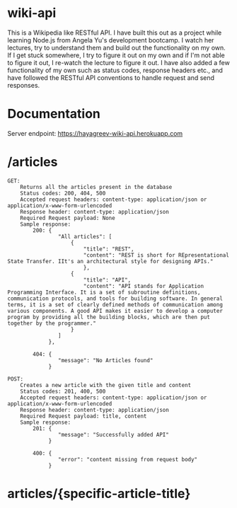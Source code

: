 # wiki-api
This is a Wikipedia like RESTful API. I have built this out as a project while learning Node.js from Angela Yu's development bootcamp. I watch her lectures, try to understand them and build out the functionality on my own. If I get stuck somewhere, I try to figure it out on my own and if I'm not able to figure it out, I re-watch the lecture to figure it out. I have also added a few functionality of my own such as status codes, response headers etc., and have followed the RESTful API conventions to handle request and send responses.

# Documentation
Server endpoint: https://hayagreev-wiki-api.herokuapp.com

# /articles
```
GET: 
    Returns all the articles present in the database
    Status codes: 200, 404, 500
    Accepted request headers: content-type: application/json or application/x-www-form-urlencoded
    Response header: content-type: application/json
    Required Request payload: None
    Sample response: 
        200: {
                "All articles": [
                    {
                        "title": "REST",
                        "content": "REST is short for REpresentational State Transfer. IIt's an architectural style for designing APIs."
                        },
                    {
                        "title": "API",
                        "content": "API stands for Application Programming Interface. It is a set of subroutine definitions, communication protocols, and tools for building software. In general terms, it is a set of clearly defined methods of communication among various components. A good API makes it easier to develop a computer program by providing all the building blocks, which are then put together by the programmer."
                    }
                ]
             }, 

        404: {
                "message": "No Articles found"
             }

POST: 
    Creates a new article with the given title and content
    Status codes: 201, 400, 500
    Accepted request headers: content-type: application/json or application/x-www-form-urlencoded
    Response header: content-type: application/json
    Required Request payload: title, content
    Sample response: 
        201: {
                "message": "Successfully added API"
             }

        400: {
                "error": "content missing from request body"
             }

```
# articles/{specific-article-title}